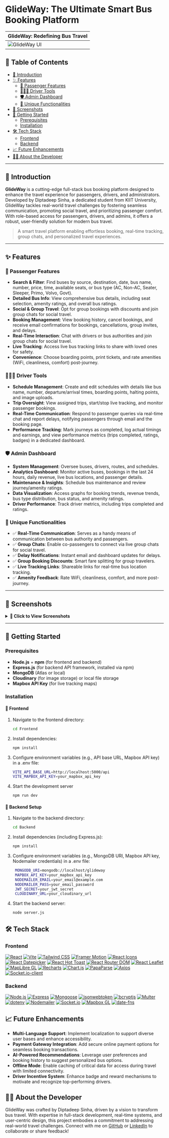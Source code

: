 # GlideWay: The Ultimate Smart Bus Booking Platform

| GlideWay: Redefining Bus Travel |
|---------------------------------|
| ![GlideWay UI](screenshots/hero.png) |

## 📑 Table of Contents
- [🌟 Introduction](#-introduction)
- [✨ Features](#-features)
  - [👥 Passenger Features](#-passenger-features)
  - [🧑‍✈️🚌 Driver Tools](#-driver-tools)
  - [🛡️ Admin Dashboard](#-admin-dashboard)
  - [🚀 Unique Functionalities](#-unique-functionalities)
- [📸 Screenshots](#-screenshots)
- [🚀 Getting Started](#-getting-started)
  - [Prerequisites](#prerequisites)
  - [Installation](#installation)
- [🛠️ Tech Stack](#-tech-stack)
  - [Frontend](#frontend)
  - [Backend](#backend)
- [📈 Future Enhancements](#-future-enhancements)
- [🙋‍♂️ About the Developer](#-about-the-developer)

---

## 🌟 Introduction

**GlideWay** is a cutting-edge full-stack bus booking platform designed to enhance the travel experience for passengers, drivers, and administrators. Developed by Diptadeep Sinha, a dedicated student from KIIT University, GlideWay tackles real-world travel challenges by fostering seamless communication, promoting social travel, and prioritizing passenger comfort. With role-based access for passengers, drivers, and admins, it offers a robust, user-friendly solution for modern bus travel.

> A smart travel platform enabling effortless booking, real-time tracking, group chats, and personalized travel experiences.

---

## ✨ Features

### 👥 Passenger Features
- **Search & Filter**: Find buses by source, destination, date, bus name, number, price, time, available seats, or bus type (AC, Non-AC, Seater, Sleeper, Primo, Volvo, Govt).
- **Detailed Bus Info**: View comprehensive bus details, including seat selection, amenity ratings, and overall bus ratings.
- **Social & Group Travel**: Opt for group bookings with discounts and join group chats for social travel.
- **Booking Management**: View booking history, cancel bookings, and receive email confirmations for bookings, cancellations, group invites, and delays.
- **Real-Time Interaction**: Chat with drivers or bus authorities and join group chats for social travel.
- **Live Tracking**: Access live bus tracking links to share with loved ones for safety.
- **Convenience**: Choose boarding points, print tickets, and rate amenities (WiFi, cleanliness, comfort) post-journey.

### 🧑‍✈️🚌  Driver Tools
- **Schedule Management**: Create and edit schedules with details like bus name, number, departure/arrival times, boarding points, halting points, and image uploads.
- **Trip Oversight**: View assigned trips, start/stop live tracking, and monitor passenger bookings.
- **Real-Time Communication**: Respond to passenger queries via real-time chat and report delays, notifying passengers through email and the booking page.
- **Performance Tracking**: Mark journeys as completed, log actual timings and earnings, and view performance metrics (trips completed, ratings, badges) in a dedicated dashboard.

### 🛡️ Admin Dashboard
- **System Management**: Oversee buses, drivers, routes, and schedules.
- **Analytics Dashboard**: Monitor active buses, bookings in the last 24 hours, daily revenue, live bus locations, and passenger details.
- **Maintenance & Insights**: Schedule bus maintenance and review journey/amenity ratings.
- **Data Visualization**: Access graphs for booking trends, revenue trends, bus type distribution, bus status, and amenity ratings.
- **Driver Performance**: Track driver metrics, including trips completed and ratings.

### 🚀 Unique Functionalities
- ✅ **Real-Time Communication**: Serves as a handy means of communication between bus authority and passengers.
- ✅ **Group Chats**: Enable co-passengers to connect via live group chats for social travel.
- ✅ **Delay Notifications**: Instant email and dashboard updates for delays.
- ✅ **Group Booking Discounts**: Smart fare splitting for group travelers.
- ✅ **Live Tracking Links**: Shareable links for real-time bus location tracking.
- ✅ **Amenity Feedback**: Rate WiFi, cleanliness, comfort, and more post-journey.

---

## 📸 Screenshots

<details>
<summary><b>🔽 Click to View Screenshots</b></summary>

### 🏠 Home Page
| Hero Banner | Search & Category | Offer |
|-------------|---------------|---------------|
| ![Hero](screenshots/hero.png) | ![Category](screenshots/category.png) |![Offer](screenshots/offer.png) |

### 🎟️ Booking Flow
| Search Bus Page | Bus Details | Checkout | Booking Summary | Print Ticket |
|-------------|----------------|----------------------|----------------------|----------------|
| ![Search](screenshots/bus.png) | ![Bus Details](screenshots/bus_detail.png) | ![Confirm](screenshots/bookingconfirmation.png) |[Booking Summary](screenshots/bookingsummary.png) |[Print Ticket](screenshots/printticket.png) |

### 🗣️ Passenger Features
| Passenger Chat | Group Chat | Live Tracking | My Bookings |
|----------------|------------|---------------|---------------|
| ![Passenger Chat](screenshots/chat_with_driver.png) | ![Group Chat](screenshots/groupchat.png) | ![Live Tracking](screenshots/passenger_track_bus.png) | | ![](screenshots/passenger_mybookings.png) |

### 📊 Admin Dashboard
| Live Tracking | Bus List | Analytics | Driver Performance | Manage Bus | Manage Driver | Manage Route |
|--------------------|----------------|------------|------------|------------|------------|------------|
| ![Live Tracking](screenshots/admin_dashboard_livemap.png) | ![Bus List](screenshots/admin_dashboard_busdetails.png) | ![Analytics](screenshots/admin_dashboard_analytics.png) | ![Driver performance](screenshots/admin_dashboard_driverperformance.png) | ![Manage Bus](screenshots/admin_managebus.png) | ![Manage Driver](screenshots/admin_managedriver.png) | ![Manage Route](screenshots/admin_manageroute.png) |

### 🧑‍✈️ Driver Dashboard
| Schedule Management | Edit Schedule | Assigned Trips | Driver Tracking | Performance Dashboard |
|---------------------|----------------------|----------------------|---------------------|----------------------|
| ![Schedule](screenshots/driver_manageschedule.png) | ![Edit Schedule](screenshots/driver_editschedule.png) | ![Driver Tracking](screenshots/driver_tracking.png) | ![Driver Tracking](screenshots/driver_assignedtrips.png) | ![Performance](screenshots/driver-performance_dashboard.png) |

### 📧 Email Notifications
| Booking Confirmation | Cancellation Notice | Delay Notification | Group Invite |
|----------------------|---------------------|---------------------|--------------|
| ![Booking Confirmation](screenshots/email_booking_email.png) | ![Cancellation Notice](screenshots/cancellation_emai.png) | ![Delay Notification](screenshots/delay_emai.png) | ![Group Invite](screenshots/group_invite.png) |

</details>

---

## 🚀 Getting Started

### Prerequisites
- **Node.js** + **npm** (for frontend and backend)
- **Express.js** (for backend API framework, installed via npm)
- **MongoDB** (Atlas or local)
- **Cloudinary** (for image storage) or local file storage
- **Mapbox API Key** (for live tracking maps)

### Installation
#### 📁 Frontend
1. Navigate to the frontend directory:
   ```bash
   cd Frontend
2. Install dependencies:
    ```bash
    npm install
4.  Configure environment variables (e.g., API base URL, Mapbox API key) in a .env file:
    ```bash
    VITE_API_BASE_URL=http://localhost:5000/api
    VITE_MAPBOX_API_KEY=your_mapbox_api_key
6.  Start the development server  
    ```bash
    npm run dev

#### 📁 Backend Setup
1. Navigate to the backend directory:
   ```bash
   cd Backend
2. Install dependencies (including Express.js):
   ```bash
   npm install
3. Configure environment variables (e.g., MongoDB URI, Mapbox API key, Nodemailer credentials) in a .env file:
   ```bash
    MONGODB_URI=mongodb://localhost/glideway
    MAPBOX_API_KEY=your_mapbox_api_key
    NODEMAILER_EMAIL=your_email@example.com
    NODEMAILER_PASS=your_email_password
    JWT_SECRET=your_jwt_secret
    CLOUDINARY_URL=your_cloudinary_url
   
 4. Start the backend server:
    ```bash
    node server.js

## 🛠️ Tech Stack

### Frontend
[![React](https://img.shields.io/badge/React-20232A?style=for-the-badge&logo=react&logoColor=61DAFB)](https://reactjs.org/)
[![Vite](https://img.shields.io/badge/Vite-646CFF?style=for-the-badge&logo=vite&logoColor=white)](https://vitejs.dev/)
[![Tailwind CSS](https://img.shields.io/badge/Tailwind_CSS-38B2AC?style=for-the-badge&logo=tailwind-css&logoColor=white)](https://tailwindcss.com/)
[![Framer Motion](https://img.shields.io/badge/Framer_Motion-0055FF?style=for-the-badge&logo=framer&logoColor=white)](https://www.framer.com/motion/)
[![React Icons](https://img.shields.io/badge/React_Icons-61DAFB?style=for-the-badge&logo=react&logoColor=black)](https://react-icons.github.io/react-icons/)
[![React Datepicker](https://img.shields.io/badge/React_Datepicker-4285F4?style=for-the-badge&logo=react&logoColor=white)](https://reactdatepicker.com/)
[![React Hot Toast](https://img.shields.io/badge/React_Hot_Toast-FF6F61?style=for-the-badge&logo=react&logoColor=white)](https://react-hot-toast.com/)
[![React Router DOM](https://img.shields.io/badge/React_Router_DOM-CA4245?style=for-the-badge&logo=react-router&logoColor=white)](https://reactrouter.com/)
[![React Leaflet](https://img.shields.io/badge/React_Leaflet-199900?style=for-the-badge&logo=leaflet&logoColor=white)](https://react-leaflet.js.org/)
[![MapLibre GL](https://img.shields.io/badge/MapLibre_GL-1F3B4D?style=for-the-badge&logo=maplibre-gl-js&logoColor=white)](https://maplibre.org/)
[![Recharts](https://img.shields.io/badge/Recharts-FF4560?style=for-the-badge&logo=recharts&logoColor=white)](https://recharts.org/)
[![Chart.js](https://img.shields.io/badge/Chart.js-FF6384?style=for-the-badge&logo=chart-dot-js&logoColor=white)](https://www.chartjs.org/)
[![PapaParse](https://img.shields.io/badge/PapaParse-4B8B3B?style=for-the-badge&logo=papaparse&logoColor=white)](https://www.papaparse.com/)
[![Axios](https://img.shields.io/badge/Axios-5A29E4?style=for-the-badge&logo=axios&logoColor=white)](https://axios-http.com/)
[![Socket.io-client](https://img.shields.io/badge/Socket.io_client-010101?style=for-the-badge&logo=socket.io&logoColor=white)](https://socket.io/)

### Backend
[![Node.js](https://img.shields.io/badge/Node.js-339933?style=for-the-badge&logo=nodedotjs&logoColor=white)](https://nodejs.org/)
[![Express](https://img.shields.io/badge/Express-000000?style=for-the-badge&logo=express&logoColor=white)](https://expressjs.com/)
[![Mongoose](https://img.shields.io/badge/Mongoose-880000?style=for-the-badge&logo=mongodb&logoColor=white)](https://mongoosejs.com/)
[![jsonwebtoken](https://img.shields.io/badge/JSONWebToken-000000?style=for-the-badge&logo=json-web-tokens&logoColor=white)](https://jwt.io/)
[![bcryptjs](https://img.shields.io/badge/bcryptjs-000000?style=for-the-badge&logo=security&logoColor=white)](https://www.npmjs.com/package/bcryptjs)
[![Multer](https://img.shields.io/badge/Multer-4B8B3B?style=for-the-badge&logo=node.js&logoColor=white)](https://www.npmjs.com/package/multer)
[![dotenv](https://img.shields.io/badge/dotenv-ECD53F?style=for-the-badge&logo=dotenv&logoColor=black)](https://www.npmjs.com/package/dotenv)
[![Nodemailer](https://img.shields.io/badge/Nodemailer-2E7D32?style=for-the-badge&logo=nodemailer&logoColor=white)](https://nodemailer.com/)
[![Socket.io](https://img.shields.io/badge/Socket.io-010101?style=for-the-badge&logo=socket.io&logoColor=white)](https://socket.io/)
[![Mapbox GL](https://img.shields.io/badge/Mapbox_GL-000000?style=for-the-badge&logo=mapbox&logoColor=white)](https://www.mapbox.com/)
[![date-fns](https://img.shields.io/badge/date_fns-007ACC?style=for-the-badge&logo=date-fns&logoColor=white)](https://date-fns.org/)
    
## 📈 Future Enhancements
- **Multi-Language Support**: Implement localization to support diverse user bases and enhance accessibility.
- **Payment Gateway Integration**: Add secure online payment options for seamless booking transactions.
- **AI-Powered Recommendations**: Leverage user preferences and booking history to suggest personalized bus options.
- **Offline Mode**: Enable caching of critical data for access during travel with limited connectivity.
- **Driver Incentive System**: Enhance badge and reward mechanisms to motivate and recognize top-performing drivers.

## 🙋‍♂️ About the Developer
GlideWay was crafted by Diptadeep Sinha, driven by a vision to transform bus travel. With expertise in full-stack development, real-time systems, and user-centric design, this project embodies a commitment to addressing real-world travel challenges. Connect with me on [GitHub](https://github.com/Diptadeep-21) or [LinkedIn](https://linkedin.com/in/diptadeep-sinha-352365349/) to collaborate or share feedback!
 
